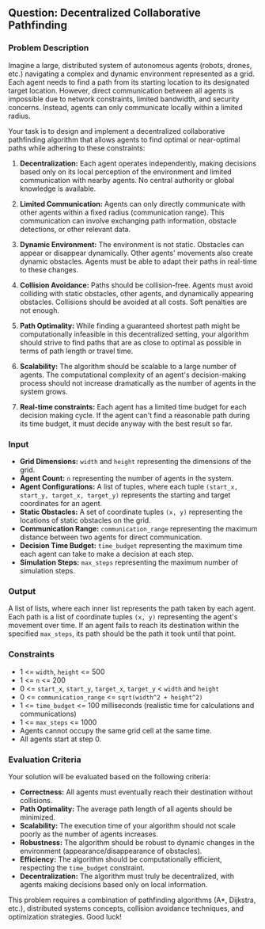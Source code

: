 ## Question: Decentralized Collaborative Pathfinding

### Problem Description

Imagine a large, distributed system of autonomous agents (robots, drones, etc.) navigating a complex and dynamic environment represented as a grid. Each agent needs to find a path from its starting location to its designated target location.  However, direct communication between all agents is impossible due to network constraints, limited bandwidth, and security concerns. Instead, agents can only communicate locally within a limited radius.

Your task is to design and implement a decentralized collaborative pathfinding algorithm that allows agents to find optimal or near-optimal paths while adhering to these constraints:

1.  **Decentralization:** Each agent operates independently, making decisions based only on its local perception of the environment and limited communication with nearby agents. No central authority or global knowledge is available.

2.  **Limited Communication:** Agents can only directly communicate with other agents within a fixed radius (communication range).  This communication can involve exchanging path information, obstacle detections, or other relevant data.

3.  **Dynamic Environment:** The environment is not static. Obstacles can appear or disappear dynamically. Other agents' movements also create dynamic obstacles. Agents must be able to adapt their paths in real-time to these changes.

4.  **Collision Avoidance:** Paths should be collision-free. Agents must avoid colliding with static obstacles, other agents, and dynamically appearing obstacles. Collisions should be avoided at all costs. Soft penalties are not enough.

5.  **Path Optimality:** While finding a guaranteed shortest path might be computationally infeasible in this decentralized setting, your algorithm should strive to find paths that are as close to optimal as possible in terms of path length or travel time.

6.  **Scalability:** The algorithm should be scalable to a large number of agents. The computational complexity of an agent's decision-making process should not increase dramatically as the number of agents in the system grows.

7. **Real-time constraints:** Each agent has a limited time budget for each decision making cycle. If the agent can't find a reasonable path during its time budget, it must decide anyway with the best result so far.

### Input

*   **Grid Dimensions:** `width` and `height` representing the dimensions of the grid.
*   **Agent Count:** `n` representing the number of agents in the system.
*   **Agent Configurations:** A list of tuples, where each tuple `(start_x, start_y, target_x, target_y)` represents the starting and target coordinates for an agent.
*   **Static Obstacles:** A set of coordinate tuples `(x, y)` representing the locations of static obstacles on the grid.
*   **Communication Range:** `communication_range` representing the maximum distance between two agents for direct communication.
*   **Decision Time Budget:** `time_budget` representing the maximum time each agent can take to make a decision at each step.
*   **Simulation Steps:** `max_steps` representing the maximum number of simulation steps.

### Output

A list of lists, where each inner list represents the path taken by each agent.  Each path is a list of coordinate tuples `(x, y)` representing the agent's movement over time. If an agent fails to reach its destination within the specified `max_steps`, its path should be the path it took until that point.

### Constraints

*   1 <= `width`, `height` <= 500
*   1 <= `n` <= 200
*   0 <= `start_x`, `start_y`, `target_x`, `target_y` < `width` and `height`
*   0 <= `communication_range` <= `sqrt(width^2 + height^2)`
*   1 <= `time_budget` <= 100 milliseconds (realistic time for calculations and communications)
*   1 <= `max_steps` <= 1000
*   Agents cannot occupy the same grid cell at the same time.
*   All agents start at step 0.

### Evaluation Criteria

Your solution will be evaluated based on the following criteria:

*   **Correctness:** All agents must eventually reach their destination without collisions.
*   **Path Optimality:** The average path length of all agents should be minimized.
*   **Scalability:** The execution time of your algorithm should not scale poorly as the number of agents increases.
*   **Robustness:** The algorithm should be robust to dynamic changes in the environment (appearance/disappearance of obstacles).
*   **Efficiency:** The algorithm should be computationally efficient, respecting the `time_budget` constraint.
*   **Decentralization:** The algorithm must truly be decentralized, with agents making decisions based only on local information.

This problem requires a combination of pathfinding algorithms (A\*, Dijkstra, etc.), distributed systems concepts, collision avoidance techniques, and optimization strategies. Good luck!
